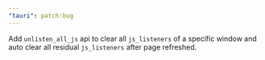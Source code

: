 ```yaml
---
"tauri": patch:bug
---
```


Add `unlisten_all_js` api to clear all `js_listeners` of a specific window and auto clear all residual `js_listeners` after page refreshed.
